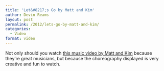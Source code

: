 ```yaml
---
title: 'Let&#8217;s Go by Matt and Kim'
author: Devin Reams
layout: post
permalink: /2012/lets-go-by-matt-and-kim/
categories:
  - Video
format: video
---
```

Not only should you watch [this music video by Matt and Kim][1] because they&#8217;re great musicians, but because the choreography displayed is very creative and fun to watch.

 [1]: http://devour.com/video/lets-go-by-matt-and-kim/
